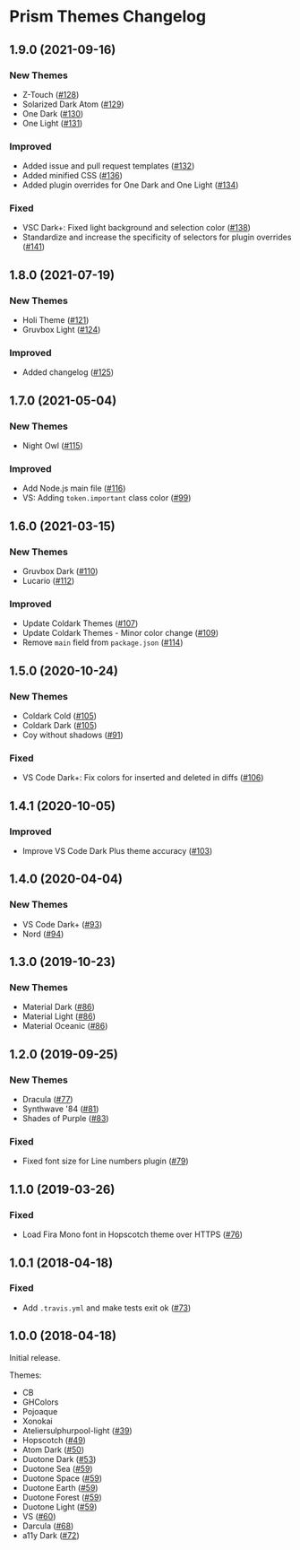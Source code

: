 # Prism Themes Changelog


## 1.9.0 (2021-09-16)

### New Themes

* Z-Touch ([#128](https://github.com/PrismJS/prism-themes/issues/128))
* Solarized Dark Atom ([#129](https://github.com/PrismJS/prism-themes/issues/129))
* One Dark ([#130](https://github.com/PrismJS/prism-themes/issues/130))
* One Light ([#131](https://github.com/PrismJS/prism-themes/issues/131))

### Improved

* Added issue and pull request templates ([#132](https://github.com/PrismJS/prism-themes/issues/132))
* Added minified CSS ([#136](https://github.com/PrismJS/prism-themes/issues/136))
* Added plugin overrides for One Dark and One Light ([#134](https://github.com/PrismJS/prism-themes/issues/134))

### Fixed

* VSC Dark+: Fixed light background and selection color ([#138](https://github.com/PrismJS/prism-themes/issues/138))
* Standardize and increase the specificity of selectors for plugin overrides ([#141](https://github.com/PrismJS/prism-themes/issues/141))


## 1.8.0 (2021-07-19)

### New Themes

* Holi Theme ([#121](https://github.com/PrismJS/prism-themes/issues/121))
* Gruvbox Light ([#124](https://github.com/PrismJS/prism-themes/issues/124))

### Improved

* Added changelog ([#125](https://github.com/PrismJS/prism-themes/issues/125))


## 1.7.0 (2021-05-04)

### New Themes

* Night Owl ([#115](https://github.com/PrismJS/prism-themes/issues/115))

### Improved

* Add Node.js main file ([#116](https://github.com/PrismJS/prism-themes/issues/116))
* VS: Adding `token.important` class color ([#99](https://github.com/PrismJS/prism-themes/issues/99))


## 1.6.0 (2021-03-15)

### New Themes

* Gruvbox Dark ([#110](https://github.com/PrismJS/prism-themes/issues/110))
* Lucario ([#112](https://github.com/PrismJS/prism-themes/issues/112))

### Improved

* Update Coldark Themes ([#107](https://github.com/PrismJS/prism-themes/issues/107))
* Update Coldark Themes - Minor color change ([#109](https://github.com/PrismJS/prism-themes/issues/109))
* Remove `main` field from `package.json` ([#114](https://github.com/PrismJS/prism-themes/issues/114))


## 1.5.0 (2020-10-24)

### New Themes

* Coldark Cold ([#105](https://github.com/PrismJS/prism-themes/issues/105))
* Coldark Dark ([#105](https://github.com/PrismJS/prism-themes/issues/105))
* Coy without shadows ([#91](https://github.com/PrismJS/prism-themes/issues/91))

### Fixed

* VS Code Dark+: Fix colors for inserted and deleted in diffs ([#106](https://github.com/PrismJS/prism-themes/issues/106))


## 1.4.1 (2020-10-05)

### Improved

* Improve VS Code Dark Plus theme accuracy ([#103](https://github.com/PrismJS/prism-themes/issues/103))


## 1.4.0 (2020-04-04)

### New Themes

* VS Code Dark+ ([#93](https://github.com/PrismJS/prism-themes/issues/93))
* Nord ([#94](https://github.com/PrismJS/prism-themes/issues/94))


## 1.3.0 (2019-10-23)

### New Themes

* Material Dark ([#86](https://github.com/PrismJS/prism-themes/issues/86))
* Material Light ([#86](https://github.com/PrismJS/prism-themes/issues/86))
* Material Oceanic ([#86](https://github.com/PrismJS/prism-themes/issues/86))


## 1.2.0 (2019-09-25)

### New Themes

* Dracula ([#77](https://github.com/PrismJS/prism-themes/issues/77))
* Synthwave '84 ([#81](https://github.com/PrismJS/prism-themes/issues/81))
* Shades of Purple ([#83](https://github.com/PrismJS/prism-themes/issues/83))

### Fixed

* Fixed font size for Line numbers plugin ([#79](https://github.com/PrismJS/prism-themes/issues/79))


## 1.1.0 (2019-03-26)

### Fixed

* Load Fira Mono font in Hopscotch theme over HTTPS ([#76](https://github.com/PrismJS/prism-themes/issues/76))


## 1.0.1 (2018-04-18)

### Fixed

* Add `.travis.yml` and make tests exit ok ([#73](https://github.com/PrismJS/prism-themes/issues/73))


## 1.0.0 (2018-04-18)

Initial release.

Themes:

* CB
* GHColors
* Pojoaque
* Xonokai
* Ateliersulphurpool-light ([#39](https://github.com/PrismJS/prism-themes/issues/39))
* Hopscotch ([#49](https://github.com/PrismJS/prism-themes/issues/49))
* Atom Dark ([#50](https://github.com/PrismJS/prism-themes/issues/50))
* Duotone Dark ([#53](https://github.com/PrismJS/prism-themes/issues/53))
* Duotone Sea ([#59](https://github.com/PrismJS/prism-themes/issues/59))
* Duotone Space ([#59](https://github.com/PrismJS/prism-themes/issues/59))
* Duotone Earth ([#59](https://github.com/PrismJS/prism-themes/issues/59))
* Duotone Forest ([#59](https://github.com/PrismJS/prism-themes/issues/59))
* Duotone Light ([#59](https://github.com/PrismJS/prism-themes/issues/59))
* VS ([#60](https://github.com/PrismJS/prism-themes/issues/60))
* Darcula ([#68](https://github.com/PrismJS/prism-themes/issues/68))
* a11y Dark ([#72](https://github.com/PrismJS/prism-themes/issues/72))
